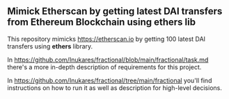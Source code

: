 ## Mimick Etherscan by getting latest DAI transfers from Ethereum Blockchain using ethers lib


This repository mimicks https://etherscan.io by getting 100 latest DAI transfers using __ethers__ library.

In https://github.com/Inukares/fractional/blob/main/fractional/task.md there's a more in-depth description of requirements for this project.

In https://github.com/Inukares/fractional/tree/main/fractional you'll find instructions on how to run it as well as description for high-level decisions.
